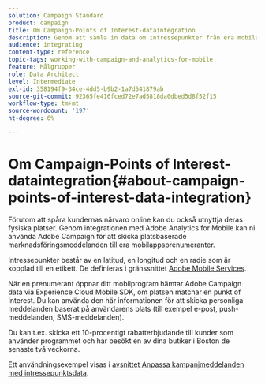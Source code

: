 ```yaml
---
solution: Campaign Standard
product: campaign
title: Om Campaign-Points of Interest-dataintegration
description: Genom att samla in data om intressepunkter från era mobilappsprenumeranter kan du skicka platsbaserade marknadsföringsmeddelanden till era prenumeranter via integreringen med Adobe Campaign.
audience: integrating
content-type: reference
topic-tags: working-with-campaign-and-analytics-for-mobile
feature: Målgrupper
role: Data Architect
level: Intermediate
exl-id: 358194f9-34ce-4dd5-b9b2-1a7d541879ab
source-git-commit: 92365fe416fced72e7ad5818da0dbed5d8f52f15
workflow-type: tm+mt
source-wordcount: '197'
ht-degree: 6%

---
```


# Om Campaign-Points of Interest-dataintegration{#about-campaign-points-of-interest-data-integration}

Förutom att spåra kundernas närvaro online kan du också utnyttja deras fysiska platser. Genom integrationen med Adobe Analytics for Mobile kan ni använda Adobe Campaign för att skicka platsbaserade marknadsföringsmeddelanden till era mobilappsprenumeranter.

Intressepunkter består av en latitud, en longitud och en radie som är kopplad till en etikett. De definieras i gränssnittet [Adobe Mobile Services](https://experienceleague.adobe.com/docs/mobile-services/using/home.html).

När en prenumerant öppnar ditt mobilprogram hämtar Adobe Campaign data via Experience Cloud Mobile SDK, om platsen matchar en punkt of Interest. Du kan använda den här informationen för att skicka personliga meddelanden baserat på användarens plats (till exempel e-post, push-meddelanden, SMS-meddelanden).

Du kan t.ex. skicka ett 10-procentigt rabatterbjudande till kunder som använder programmet och har besökt en av dina butiker i Boston de senaste två veckorna.

Ett användningsexempel visas i [avsnittet Anpassa kampanjmeddelanden med intressepunktsdata](../../integrating/using/personalizing-campaign-messages-with-point-of-interest-data.md).

